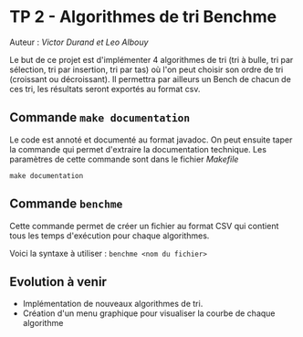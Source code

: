 # **TP 2 - Algorithmes de tri Benchme**

Auteur : *Victor Durand et Leo Albouy*


Le but de ce projet est d'implémenter 4 algorithmes de tri (tri à bulle, tri par sélection, tri par insertion, tri par tas) où l'on peut choisir son ordre de tri (croissant ou décroissant). Il permettra par ailleurs un Bench de chacun de ces tri, les résultats seront exportés au format csv.

## Commande `make documentation`

Le code est annoté et documenté au format javadoc.
On peut ensuite taper la commande qui permet d'extraire la documentation technique.
Les paramètres de cette commande sont dans le fichier *Makefile*

`make documentation`

## Commande `benchme` 

Cette commande permet de créer un fichier au format CSV qui contient tous les temps d'exécution pour chaque algorithmes. 

Voici la syntaxe à utiliser : `benchme <nom du fichier>`

## Evolution à venir

- Implémentation de nouveaux algorithmes de tri.
- Création d'un menu graphique pour visualiser la courbe de chaque algorithme
